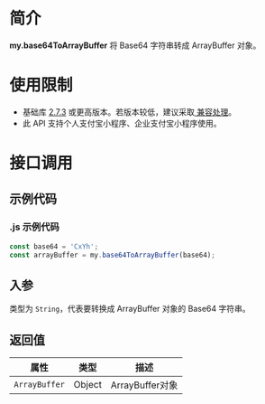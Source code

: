
# 简介
**my.base64ToArrayBuffer** 将 Base64 字符串转成 ArrayBuffer 对象。

# 使用限制

- 基础库 [2.7.3](https://opendocs.alipay.com/mini/framework/lib-upgrade-v2) 或更高版本。若版本较低，建议采取[ 兼容处理](https://opendocs.alipay.com/mini/framework/compatibility)。
- 此 API 支持个人支付宝小程序、企业支付宝小程序使用。

# 接口调用

## 示例代码

### .js 示例代码
```javascript
const base64 = 'CxYh';
const arrayBuffer = my.base64ToArrayBuffer(base64);
```

## 入参
类型为 `String`，代表要转换成 ArrayBuffer 对象的 Base64 字符串。

## 返回值
| **属性** | **类型** | **描述** |
| --- | --- | --- |
| `ArrayBuffer` | Object | ArrayBuffer对象 |
